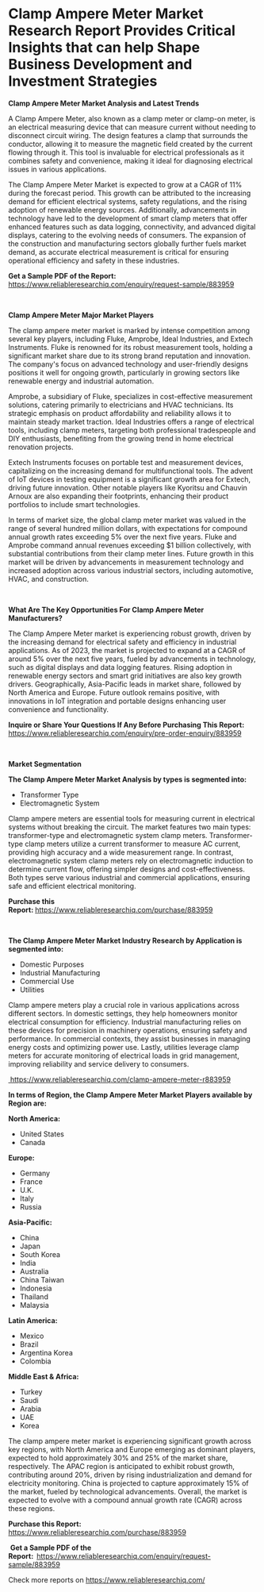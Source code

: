 <p><h1>Clamp Ampere Meter Market Research Report Provides Critical Insights that can help Shape Business Development and Investment Strategies</h1></p><p><strong>Clamp Ampere Meter Market Analysis and Latest Trends</strong></p>
<p><p>A Clamp Ampere Meter, also known as a clamp meter or clamp-on meter, is an electrical measuring device that can measure current without needing to disconnect circuit wiring. The design features a clamp that surrounds the conductor, allowing it to measure the magnetic field created by the current flowing through it. This tool is invaluable for electrical professionals as it combines safety and convenience, making it ideal for diagnosing electrical issues in various applications.</p><p>The Clamp Ampere Meter Market is expected to grow at a CAGR of 11% during the forecast period. This growth can be attributed to the increasing demand for efficient electrical systems, safety regulations, and the rising adoption of renewable energy sources. Additionally, advancements in technology have led to the development of smart clamp meters that offer enhanced features such as data logging, connectivity, and advanced digital displays, catering to the evolving needs of consumers. The expansion of the construction and manufacturing sectors globally further fuels market demand, as accurate electrical measurement is critical for ensuring operational efficiency and safety in these industries.</p></p>
<p><strong>Get a Sample PDF of the Report:&nbsp;</strong> <a href="https://www.reliableresearchiq.com/enquiry/request-sample/883959?utm_campaign=2325&utm_medium=2&utm_source=Github&utm_content=ia&utm_term=06042025&utm_id=clamp-ampere-meter">https://www.reliableresearchiq.com/enquiry/request-sample/883959</a></p>
<p>&nbsp;</p>
<p><strong>Clamp Ampere Meter Major Market Players</strong></p>
<p><p>The clamp ampere meter market is marked by intense competition among several key players, including Fluke, Amprobe, Ideal Industries, and Extech Instruments. Fluke is renowned for its robust measurement tools, holding a significant market share due to its strong brand reputation and innovation. The company's focus on advanced technology and user-friendly designs positions it well for ongoing growth, particularly in growing sectors like renewable energy and industrial automation.</p><p>Amprobe, a subsidiary of Fluke, specializes in cost-effective measurement solutions, catering primarily to electricians and HVAC technicians. Its strategic emphasis on product affordability and reliability allows it to maintain steady market traction. Ideal Industries offers a range of electrical tools, including clamp meters, targeting both professional tradespeople and DIY enthusiasts, benefiting from the growing trend in home electrical renovation projects.</p><p>Extech Instruments focuses on portable test and measurement devices, capitalizing on the increasing demand for multifunctional tools. The advent of IoT devices in testing equipment is a significant growth area for Extech, driving future innovation. Other notable players like Kyoritsu and Chauvin Arnoux are also expanding their footprints, enhancing their product portfolios to include smart technologies.</p><p>In terms of market size, the global clamp meter market was valued in the range of several hundred million dollars, with expectations for compound annual growth rates exceeding 5% over the next five years. Fluke and Amprobe command annual revenues exceeding $1 billion collectively, with substantial contributions from their clamp meter lines. Future growth in this market will be driven by advancements in measurement technology and increased adoption across various industrial sectors, including automotive, HVAC, and construction.</p></p>
<p>&nbsp;</p>
<p><strong>What Are The Key Opportunities For Clamp Ampere Meter Manufacturers?</strong></p>
<p><p>The Clamp Ampere Meter market is experiencing robust growth, driven by the increasing demand for electrical safety and efficiency in industrial applications. As of 2023, the market is projected to expand at a CAGR of around 5% over the next five years, fueled by advancements in technology, such as digital displays and data logging features. Rising adoption in renewable energy sectors and smart grid initiatives are also key growth drivers. Geographically, Asia-Pacific leads in market share, followed by North America and Europe. Future outlook remains positive, with innovations in IoT integration and portable designs enhancing user convenience and functionality.</p></p>
<p><strong>Inquire or Share Your Questions If Any Before Purchasing This Report:</strong> <a href="https://www.reliableresearchiq.com/enquiry/pre-order-enquiry/883959?utm_campaign=2325&utm_medium=2&utm_source=Github&utm_content=ia&utm_term=06042025&utm_id=clamp-ampere-meter">https://www.reliableresearchiq.com/enquiry/pre-order-enquiry/883959</a></p>
<p>&nbsp;</p>
<p><strong>Market Segmentation</strong></p>
<p><strong>The Clamp Ampere Meter Market Analysis by types is segmented into:</strong></p>
<p><ul><li>Transformer Type</li><li>Electromagnetic System</li></ul></p>
<p><p>Clamp ampere meters are essential tools for measuring current in electrical systems without breaking the circuit. The market features two main types: transformer-type and electromagnetic system clamp meters. Transformer-type clamp meters utilize a current transformer to measure AC current, providing high accuracy and a wide measurement range. In contrast, electromagnetic system clamp meters rely on electromagnetic induction to determine current flow, offering simpler designs and cost-effectiveness. Both types serve various industrial and commercial applications, ensuring safe and efficient electrical monitoring.</p></p>
<p><strong>Purchase this Report:&nbsp;</strong><a href="https://www.reliableresearchiq.com/purchase/883959?utm_campaign=2325&utm_medium=2&utm_source=Github&utm_content=ia&utm_term=06042025&utm_id=clamp-ampere-meter">https://www.reliableresearchiq.com/purchase/883959</a></p>
<p>&nbsp;</p>
<p><strong>The Clamp Ampere Meter Market Industry Research by Application is segmented into:</strong></p>
<p><ul><li>Domestic Purposes</li><li>Industrial Manufacturing</li><li>Commercial Use</li><li>Utilities</li></ul></p>
<p><p>Clamp ampere meters play a crucial role in various applications across different sectors. In domestic settings, they help homeowners monitor electrical consumption for efficiency. Industrial manufacturing relies on these devices for precision in machinery operations, ensuring safety and performance. In commercial contexts, they assist businesses in managing energy costs and optimizing power use. Lastly, utilities leverage clamp meters for accurate monitoring of electrical loads in grid management, improving reliability and service delivery to consumers.</p></p>
<p><a href="https://www.reliableresearchiq.com/clamp-ampere-meter-r883959?utm_campaign=2325&utm_medium=2&utm_source=Github&utm_content=ia&utm_term=06042025&utm_id=clamp-ampere-meter">&nbsp;https://www.reliableresearchiq.com/clamp-ampere-meter-r883959</a></p>
<p><strong>In terms of Region, the Clamp Ampere Meter Market Players available by Region are:</strong></p>
<p>
    <p> <strong> North America: </strong>
        <ul>
            <li>United States</li>
            <li>Canada</li>
        </ul>
        </p> 
    <p> <strong> Europe: </strong>
        <ul>
            <li>Germany</li>
            <li>France</li>
            <li>U.K.</li>
            <li>Italy</li>
            <li>Russia</li>
        </ul>
        </p> 
    <p> <strong> Asia-Pacific: </strong>
        <ul>
            <li>China</li>
            <li>Japan</li>
            <li>South Korea</li>
            <li>India</li>
            <li>Australia</li>
            <li>China Taiwan</li>
            <li>Indonesia</li>
            <li>Thailand</li>
            <li>Malaysia</li>
        </ul>
        </p> 
    <p> <strong> Latin America: </strong>
        <ul>
            <li>Mexico</li>
            <li>Brazil</li>
            <li>Argentina Korea</li>
            <li>Colombia</li>
        </ul>
        </p> 
    <p> <strong> Middle East & Africa: </strong>
        <ul>
            <li>Turkey</li>
            <li>Saudi</li>
            <li>Arabia</li>
            <li>UAE</li>
            <li>Korea</li>
        </ul>
    </p>
    </p>
<p><p>The clamp ampere meter market is experiencing significant growth across key regions, with North America and Europe emerging as dominant players, expected to hold approximately 30% and 25% of the market share, respectively. The APAC region is anticipated to exhibit robust growth, contributing around 20%, driven by rising industrialization and demand for electricity monitoring. China is projected to capture approximately 15% of the market, fueled by technological advancements. Overall, the market is expected to evolve with a compound annual growth rate (CAGR) across these regions.</p></p>
<p><strong>Purchase this Report: </strong><a href="https://www.reliableresearchiq.com/purchase/883959?utm_campaign=2325&utm_medium=2&utm_source=Github&utm_content=ia&utm_term=06042025&utm_id=clamp-ampere-meter">https://www.reliableresearchiq.com/purchase/883959</a></p>
<p>&nbsp;<strong>Get a Sample PDF of the Report:&nbsp;&nbsp;</strong><a href="https://www.reliableresearchiq.com/enquiry/request-sample/883959?utm_campaign=2325&utm_medium=2&utm_source=Github&utm_content=ia&utm_term=06042025&utm_id=clamp-ampere-meter">https://www.reliableresearchiq.com/enquiry/request-sample/883959</a></p>
<p><strong></strong></p>
<p>Check more reports on <a href="https://www.reliableresearchiq.com/?utm_campaign=2325&utm_medium=2&utm_source=Github&utm_content=ia&utm_term=06042025&utm_id=clamp-ampere-meter">https://www.reliableresearchiq.com/</a></p>